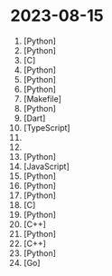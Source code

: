 # 2023-08-15

1. [](https://github.comundefined "Focus on prompting and generating") [Python]
2. [](https://github.comundefined "Interact privately with your documents using the power of GPT, 100% privately, no data leaks") [Python]
3. [](https://github.comundefined "") [C]
4. [](https://github.comundefined "Official implementation of Neuralangelo: High-Fidelity Neural Surface Reconstruction (CVPR 2023)") [Python]
5. [](https://github.comundefined "ALL IN ONE Hacking Tool For Hackers") [Python]
6. [](https://github.comundefined "A youtube-dl fork with additional features and fixes") [Python]
7. [](https://github.comundefined "A list of Free Software network services and web applications which can be hosted on your own servers") [Makefile]
8. [](https://github.comundefined "Original reference implementation of 3D Gaussian Splatting for Real-Time Radiance Field Rendering") [Python]
9. [](https://github.comundefined "Self-hosted photo and video backup solution directly from your mobile phone.") [Dart]
10. [](https://github.comundefined "一个基于 electron 的音乐软件") [TypeScript]
11. [](https://github.comundefined "The Patterns of Scalable, Reliable, and Performant Large-Scale Systems") 
12. [](https://github.comundefined "Generative Agents: Interactive Simulacra of Human Behavior") 
13. [](https://github.comundefined "AWS zero to hero repo for devops engineers to learn AWS in 30 Days. This repo includes projects, presentations, interview questions and real time examples.") [Python]
14. [](https://github.comundefined "⭐️ Companies that don't have a broken hiring process") [JavaScript]
15. [](https://github.comundefined "FaceChain is a deep-learning toolchain for generating your Digital-Twin.") [Python]
16. [](https://github.comundefined "Enable everyone to develop, optimize and deploy AI models natively on everyone's devices.") [Python]
17. [](https://github.comundefined "Command-line program to download videos from YouTube.com and other video sites") [Python]
18. [](https://github.comundefined "Simple Directmedia Layer") [C]
19. [](https://github.comundefined "Linux, Jenkins, AWS, SRE, Prometheus, Docker, Python, Ansible, Git, Kubernetes, Terraform, OpenStack, SQL, NoSQL, Azure, GCP, DNS, Elastic, Network, Virtualization. DevOps Interview Questions") [Python]
20. [](https://github.comundefined "Bitcoin Core integration/staging tree") [C++]
21. [](https://github.comundefined "👋 Hey there new grad🎉! We've put together a collection of full-time job openings for SWE, Quant, PM and tech roles in 2024! 🚀") [Python]
22. [](https://github.comundefined "Highly customizable Wayland bar for Sway and Wlroots based compositors. ✌️ 🎉") [C++]
23. [](https://github.comundefined "Traditional Mandarin LLMs for Taiwan") [Python]
24. [](https://github.comundefined "The TTPForge is a Framework created to facilitate the development, automation, and execution of Tactics, Techniques, and Procedures (TTPs).") [Go]

